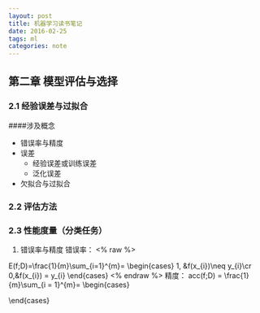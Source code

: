 ```yaml
---
layout: post
title: 机器学习读书笔记
date: 2016-02-25
tags: ml
categories: note
---
```

## 第二章 模型评估与选择
### 2.1 经验误差与过拟合
####涉及概念
- 错误率与精度
- 误差
    - 经验误差或训练误差
    - 泛化误差
- 欠拟合与过拟合
### 2.2 评估方法
### 2.3 性能度量（分类任务）
1. 错误率与精度
错误率：
<% raw %>
<script type="text/javascript">
/vendors/MathJax/MathJax.js
</script>
E(f;D)=\frac{1}{m}\sum_{i=1}^{m}=
\begin{cases}
1, &f(x_{i})\neq y_{i}\cr 0,&f(x_{i}) =  y_{i}
\end{cases}
<% endraw %>
精度：
acc(f;D) = \frac{1}{m}\sum_{i = 1}^{m}=
\begin{cases}

\end{cases}